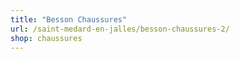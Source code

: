 ```yaml
---
title: "Besson Chaussures"
url: /saint-medard-en-jalles/besson-chaussures-2/
shop: chaussures
---
```

